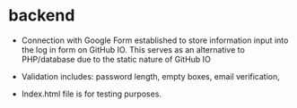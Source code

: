 # backend

- Connection with Google Form established to store information input into the log in form on GitHub IO. This serves as an alternative to PHP/database due to the static nature of GitHub IO

- Validation includes: password length, empty boxes, email verification, 

- Index.html file is for testing purposes. 
